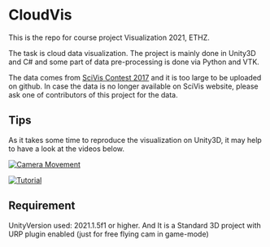 # CloudVis

This is the repo for course project Visualization 2021, ETHZ. 

The task is cloud data visualization. The project is mainly done in Unity3D and C# and some part of data pre-processing is done via Python and VTK.

The data comes from [SciVis Contest 2017](https://www.dkrz.de/SciVis) and it is too large to be uploaded on github. In case the data is no longer available on SciVis website, please ask one of contributors of this project for the data.



## Tips

As it takes some time to reproduce the visualization on Unity3D, it may help to have a look at the videos below.

[![Camera Movement](https://img.youtube.com/vi/lHCqkv5Q1u4/maxresdefault.jpg)](https://youtu.be/lHCqkv5Q1u4)

[![Tutorial](https://img.youtube.com/vi/_4Mhmr9IhKw/maxresdefault.jpg)](https://youtu.be/_4Mhmr9IhKw)





## Requirement

UnityVersion used: 2021.1.5f1 or higher. And It is a Standard 3D project with URP plugin enabled (just for free flying cam in game-mode)

